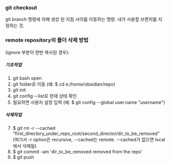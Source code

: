 ### git checkout  
git branch 명령에 의해 생성 된 지점 사이를 이동하는 명령. 내가 사용할 브랜치를 지정하는 것.

### remote repository의 폴더 삭제 방법 
(ignore 부분이 한번 복사된 경우):
##### 기초작업
1. git bash open
2. git folder로 이동 (예: $ cd e:/home/obsidian/repo)
4. git init
5. git config --list로 현재 상태 확인
6. 필요하면 사용자 설정 입력 (예: $  git config --global user.name "username")
##### 삭제작업
7. $ git rm -r --cached "first_directory_under_repo_root/second_director/dir_to_be_removed"
   (여기서 -r option은 recursive, --cached는 remote.  --cached가 없으면 local에서 삭제됨)
8. $ git commit -am 'dir_to_be_removed removed from the repo'
9. $ git push

